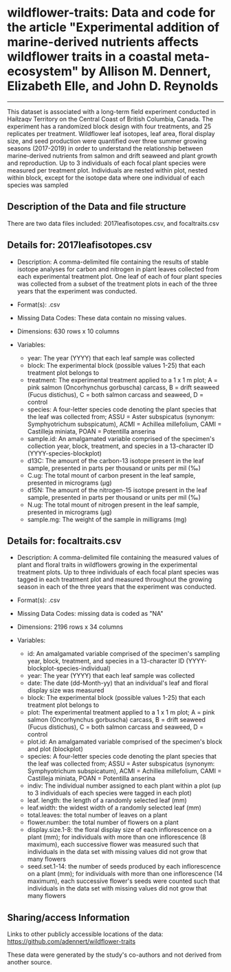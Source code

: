 # wildflower-traits: Data and code for the article "Experimental addition of marine-derived nutrients affects wildflower traits in a coastal meta-ecosystem" by Allison M. Dennert, Elizabeth Elle, and John D. Reynolds
---

This dataset is associated with a long-term field experiment conducted in Haíɫzaqv Territory on the Central Coast of British Columbia, Canada. The experiment has a randomized block design with four treatments, and 25 replicates per treatment. Wildflower leaf isotopes, leaf area, floral display size, and seed production were quantified over three summer growing seasons (2017-2019) in order to understand the relationship between marine-derived nutrients from salmon and drift seaweed and plant growth and reproduction. Up to 3 individuals of each focal plant species were measured per treatment plot. Individuals are nested within plot, nested within block, except for the isotope data where one individual of each species was sampled


## Description of the Data and file structure

There are two data files included: 2017leafisotopes.csv, and focaltraits.csv

Details for: 2017leafisotopes.csv
--------------------

* Description: A comma-delimited file containing the results of stable isotope analyses for carbon and nitrogen in plant leaves collected from each experimental treatment plot. One leaf of each of four plant species was collected from a subset of the treatment plots in each of the three years that the experiment was conducted.

* Format(s): .csv

* Missing Data Codes: These data contain no missing values. 

* Dimensions: 630 rows x 10 columns

* Variables: 
	* year: The year (YYYY) that each leaf sample was collected
	* block: The experimental block (possible values 1-25) that each treatment plot belongs to
	* treatment: The experimental treatment applied to a 1 x 1 m plot; A = pink salmon (Oncorhynchus gorbuscha) carcass, B = drift seaweed (Fucus distichus), C = both salmon carcass and seaweed, D = control
	* species: A four-letter species code denoting the plant species that the leaf was collected from; ASSU = Aster subspicatus (synonym: Symphyotrichum subspicatum), ACMI = Achillea millefolium, CAMI = Castilleja miniata, POAN = Potentilla anserina
	* sample.id: An amalgamated variable comprised of the specimen's collection year, block, treatment, and species in a 13-character ID (YYYY-species-blockplot)
	* d13C: The amount of the carbon-13 isotope present in the leaf sample, presented in parts per thousand or units per mil (‰)
	* C.ug: The total mount of carbon present in the leaf sample, presented in micrograms (μg)
	* d15N: The amount of the nitrogen-15 isotope present in the leaf sample, presented in parts per thousand or units per mil (‰)
	* N.ug: The total mount of nitrogen present in the leaf sample, presented in micrograms (μg)
	* sample.mg: The weight of the sample in milligrams (mg)
	

Details for: focaltraits.csv
--------------------

* Description: A comma-delimited file containing the measured values of plant and floral traits in wildflowers growing in the experimental treatment plots. Up to three individuals of each focal plant species was tagged in each treatment plot and measured throughout the growing season in each of the three years that the experiment was conducted. 

* Format(s): .csv

* Missing Data Codes: missing data is coded as "NA"

* Dimensions: 2196 rows x 34 columns

* Variables: 
	* id: An amalgamated variable comprised of the specimen's sampling year, block, treatment, and species in a 13-character ID (YYYY-blockplot-species-individual)
	* year: The year (YYYY) that each leaf sample was collected
	* date: The date (dd-Month-yy) that an individual's leaf and floral display size was measured
	* block: The experimental block (possible values 1-25) that each treatment plot belongs to
	* plot: The experimental treatment applied to a 1 x 1 m plot; A = pink salmon (Oncorhynchus gorbuscha) carcass, B = drift seaweed (Fucus distichus), C = both salmon carcass and seaweed, D = control
	* plot.id: An amalgamated variable comprised of the specimen's block and plot (blockplot)
	* species: A four-letter species code denoting the plant species that the leaf was collected from; ASSU = Aster subspicatus (synonym: Symphyotrichum subspicatum), ACMI = Achillea millefolium, CAMI = Castilleja miniata, POAN = Potentilla anserina
	* indiv: The individual number assigned to each plant within a plot (up to 3 individuals of each species were tagged in each plot)
	* leaf. length: the length of a randomly selected leaf (mm)
	* leaf.width: the widest width of a randomly selected leaf (mm)
	* total.leaves: the total number of leaves on a plant
	* flower.number: the total number of flowers on a plant
	* display.size.1-8: the floral display size of each inflorescence on a plant (mm); for individuals with more than one inflorescence (8 maximum), each successive flower was measured such that individuals in the data set with missing values did not grow that many flowers
	* seed.set.1-14: the number of seeds produced by each inflorescence on a plant (mm); for individuals with more than one inflorescence (14 maximum), each successive flower's seeds were counted such that individuals in the data set with missing values did not grow that many flowers
	

## Sharing/access Information

Links to other publicly accessible locations of the data: https://github.com/adennert/wildflower-traits

These data were generated by the study's co-authors and not derived from another source.







